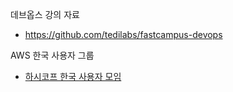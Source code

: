 데브옵스 강의 자료
- https://github.com/tedilabs/fastcampus-devops  

AWS 한국 사용자 그룹
- [하시코프 한국 사용자 모임](https://www.facebook.com/groups/awskrug)
